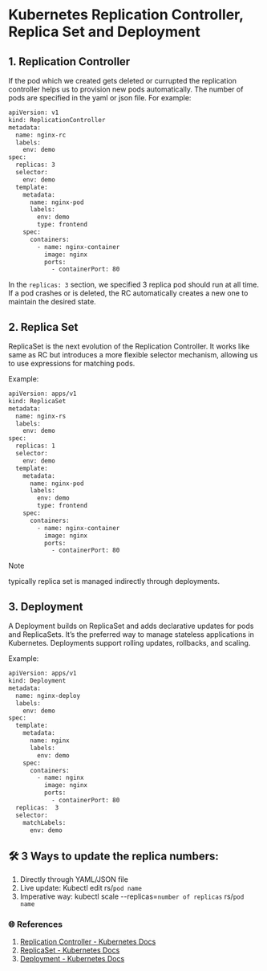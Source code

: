 # Kubernetes Replication Controller, Replica Set and Deployment

## 1. Replication Controller

If the pod which we created gets deleted or currupted the replication controller helps us to provision new pods automatically. The number of pods are specified in the yaml or json file. For example:

```bash
apiVersion: v1
kind: ReplicationController
metadata:
  name: nginx-rc
  labels:
    env: demo
spec:
  replicas: 3
  selector:
    env: demo
  template:
    metadata:
      name: nginx-pod
      labels:
        env: demo
        type: frontend
    spec:
      containers:
        - name: nginx-container
          image: nginx
          ports:
            - containerPort: 80
```
In the `replicas: 3` section, we specified 3 replica pod should run at all time. If a pod crashes or is deleted, the RC automatically creates a new one to maintain the desired state.

## 2. Replica Set

ReplicaSet is the next evolution of the Replication Controller. It works like same as RC but introduces a more flexible selector mechanism, allowing us to use expressions for matching pods.

Example: 

```bash
apiVersion: apps/v1
kind: ReplicaSet
metadata:
  name: nginx-rs
  labels:
    env: demo
spec:
  replicas: 1
  selector:
    env: demo
  template:
    metadata:
      name: nginx-pod
      labels:
        env: demo
        type: frontend
    spec:
      containers:
        - name: nginx-container
          image: nginx
          ports:
            - containerPort: 80
```
> [!NOTE]
> typically replica set is managed indirectly through deployments.

## 3. Deployment

A Deployment builds on ReplicaSet and adds declarative updates for pods and ReplicaSets. It’s the preferred way to manage stateless applications in Kubernetes. Deployments support rolling updates, rollbacks, and scaling.

Example: 

```bash
apiVersion: apps/v1
kind: Deployment
metadata:
  name: nginx-deploy
  labels:
    env: demo
spec:
  template:
    metadata:
      name: nginx
      labels:
        env: demo
    spec:
      containers:
        - name: nginx
          image: nginx
          ports:
            - containerPort: 80
  replicas:  3
  selector:
    matchLabels:
      env: demo  
```

## 🛠️ 3 Ways to update the replica numbers:
1. Directly through YAML/JSON file
2. Live update: Kubectl edit rs/`pod name`
3. Imperative way: kubectl scale --replicas=`number of replicas` rs/`pod name`

### 🌐 References
1. [Replication Controller - Kubernetes Docs](https://kubernetes.io/docs/concepts/workloads/controllers/replicationcontroller/)
2. [ReplicaSet - Kubernetes Docs](https://kubernetes.io/docs/concepts/workloads/controllers/replicaset/)
3. [Deployment - Kubernetes Docs](https://kubernetes.io/docs/concepts/workloads/controllers/deployment/)
